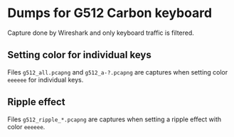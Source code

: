 # Dumps for G512 Carbon keyboard

Capture done by Wireshark and only keyboard traffic is filtered.

## Setting color for individual keys

Files `g512_all.pcapng` and `g512_a-?.pcapng` are captures when setting color `eeeeee` for individual keys.

## Ripple effect

Files `g512_ripple_*.pcapng` are captures when setting a ripple effect with color `eeeeee`.
